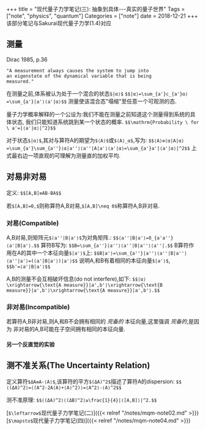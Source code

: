 +++
title = "现代量子力学笔记(三): 抽象到具体---真实的量子世界"
Tags = ["note", "physics", "quantum"]
Categories = ["note"]
date = 2018-12-21
+++
该部分笔记与Sakurai现代量子力学(1.4)对应

## 测量

Dirac 1985, p.36

    "A measurement always causes the system to jump into
    an eigenstate of the dynamical variable that is being
    measured."

在测量之前,体系被认为处于一个混合的状态`$|α⟩$`
`$$|α⟩=\sum_{a'}c_{a'}α⟩=\sum_{a'}|a'⟩⟨a'|α⟩$$`
测量使该混合态"塌缩"至任意一个可观测的态.

量子力学概率解释的一个公设为:我们不能在测量之前知道这个测量得到系统的具体状态,
我们只能知道系统跳到某一个状态的概率.
`$$\mathrm{Probability \ for \ a'=|⟨a'|α⟩|^2}$$`

对于状态`$|α⟩$`,其对与算符A的期望为`$⟨A⟩$`或`$⟨A⟩_α$`,写为:
`$$⟨A⟩≡⟨α|A|α⟩=\sum_{a'}\sum_{a''}⟨α|a''⟩⟨a''|A|a'⟩⟨a'|α⟩=\sum_{a'}a'|⟨a'|α⟩|^2$$`
上式最右边一项直观的可理解为测量直的加权平均.

## 对易非对易
定义:
`$$[A,B]≡AB-BA$$`
<!-- `$$\{A,B\}≡AB+BA$$` -->
若`$[A,B]=0,$`则称算符A,B对易,`$[A,B]\neq 0$`称算符A,B非对易.

### 对易(Compatible)
A,B对易,则矩阵元`$⟨a''|B|a'⟩$`为对角矩阵.:
`$$⟨a''|B|a'⟩=δ_{a'a''}⟨a'|B|a'⟩.$$`
算符B写为:
`$$B=\sum_{a''}|a''⟩⟨a''|B|a''⟩⟨a''|.$$`
B算符作用在A的其中一个本征向量`$|a'⟩$`上:
`$$B|a'⟩=\sum_{a''}|a''⟩⟨a''|B|a''⟩⟨a''|a'⟩=(⟨a'|B|a'⟩)|a'⟩$$`
说明A,和B有着相同的本征向量`$|a'⟩$`,
`$$b'=⟨a'|B|a'⟩$$`

A,B的测量不会互相破坏信息(do not interfere),如下:
`$$|α⟩\xrightarrow{\text{A measure}}|a',b'⟩\xrightarrow{\text{B measure}}|a',b'⟩\xrightarrow{\text{A measure}}|a',b'⟩.$$`

### 非对易(Incompatible)
若算符A,B非对易,则A,和B不会拥有相同的 *完备的* 本征向量,这里强调 *完备的*,是因为
非对易的A,B可能在子空间拥有相同的本征向量.

#### 另一个反直觉的实验


## 测不准关系(The Uncertainty Relation)
定义算符`$ΔA≡A-⟨A⟩$`,该算符的平方`$(ΔA)^2$`描述了算符A的dispersion:
`$$⟨(ΔA)^2⟩=⟨(A^2-2A⟨A⟩+⟨A⟩^2)⟩=⟨A^2⟩-⟨A⟩^2$$`

测不准原理:
`$$⟨(ΔA)^2⟩⟨(ΔB)^2⟩≥\frac{1}{4}|⟨[A,B]⟩|^2.$$`
<!-- <hr>
`$\mathcal{Proof:}$`
Using Schwarz inequality:
`$$⟨(ΔA)^2⟩⟨(ΔB)^2⟩≥|⟨ΔAΔB⟩|^2$$`
`$$ΔAΔB=\frac{1}{2}[ΔA,ΔB]+\frac{1}{2}\{ΔA,ΔB\},$$`
<hr> -->

[`$\leftarrow$`现代量子力学笔记(二)]({{< relref "/notes/mqm-note02.md" >}})[`$\mapsto$`现代量子力学笔记(四)]({{< relref "/notes/mqm-note04.md" >}})
